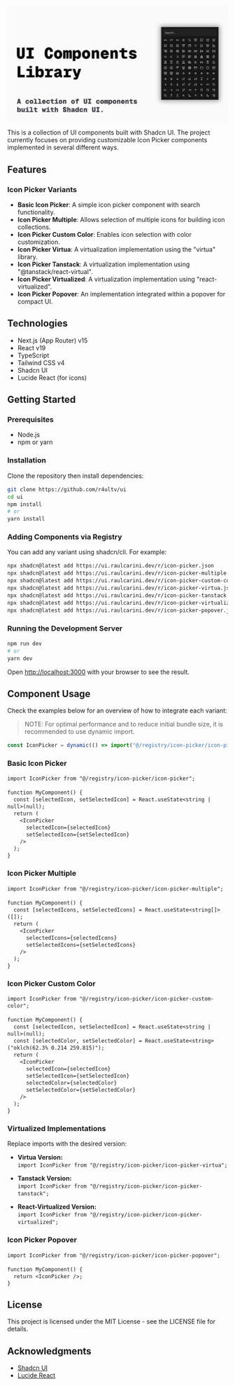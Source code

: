 ![UI Components Library](./public/og-image.png)

This is a collection of UI components built with Shadcn UI. The project currently focuses on providing customizable Icon Picker components implemented in several different ways.

## Features

### Icon Picker Variants

- **Basic Icon Picker**: A simple icon picker component with search functionality.
- **Icon Picker Multiple**: Allows selection of multiple icons for building icon collections.
- **Icon Picker Custom Color**: Enables icon selection with color customization.
- **Icon Picker Virtua**: A virtualization implementation using the "virtua" library.
- **Icon Picker Tanstack**: A virtualization implementation using "@tanstack/react-virtual".
- **Icon Picker Virtualized**: A virtualization implementation using "react-virtualized".
- **Icon Picker Popover**: An implementation integrated within a popover for compact UI.

## Technologies

- Next.js (App Router) v15
- React v19
- TypeScript
- Tailwind CSS v4
- Shadcn UI
- Lucide React (for icons)

## Getting Started

### Prerequisites

- Node.js
- npm or yarn

### Installation

Clone the repository then install dependencies:

```bash
git clone https://github.com/r4ultv/ui
cd ui
npm install
# or
yarn install
```

### Adding Components via Registry

You can add any variant using shadcn/cli. For example:
  
```bash
npx shadcn@latest add https://ui.raulcarini.dev/r/icon-picker.json
npx shadcn@latest add https://ui.raulcarini.dev/r/icon-picker-multiple.json
npx shadcn@latest add https://ui.raulcarini.dev/r/icon-picker-custom-color.json
npx shadcn@latest add https://ui.raulcarini.dev/r/icon-picker-virtua.json
npx shadcn@latest add https://ui.raulcarini.dev/r/icon-picker-tanstack.json
npx shadcn@latest add https://ui.raulcarini.dev/r/icon-picker-virtualized.json
npx shadcn@latest add https://ui.raulcarini.dev/r/icon-picker-popover.json
```

### Running the Development Server

```bash
npm run dev
# or
yarn dev
```

Open [http://localhost:3000](http://localhost:3000) with your browser to see the result.

## Component Usage

Check the examples below for an overview of how to integrate each variant:
> NOTE: For optimal performance and to reduce initial bundle size, it is recommended to use dynamic import.
  ```jsx title="IconPicker Example"
  const IconPicker = dynamic(() => import("@/registry/icon-picker/icon-picker"));
  ```


### Basic Icon Picker

```tsx
import IconPicker from "@/registry/icon-picker/icon-picker";

function MyComponent() {
  const [selectedIcon, setSelectedIcon] = React.useState<string | null>(null);
  return (
    <IconPicker
      selectedIcon={selectedIcon}
      setSelectedIcon={setSelectedIcon}
    />
  );
}
```

### Icon Picker Multiple

```tsx
import IconPicker from "@/registry/icon-picker/icon-picker-multiple";

function MyComponent() {
  const [selectedIcons, setSelectedIcons] = React.useState<string[]>([]);
  return (
    <IconPicker
      selectedIcons={selectedIcons}
      setSelectedIcons={setSelectedIcons}
    />
  );
}
```

### Icon Picker Custom Color

```tsx
import IconPicker from "@/registry/icon-picker/icon-picker-custom-color";

function MyComponent() {
  const [selectedIcon, setSelectedIcon] = React.useState<string | null>(null);
  const [selectedColor, setSelectedColor] = React.useState<string>("oklch(62.3% 0.214 259.815)");
  return (
    <IconPicker
      selectedIcon={selectedIcon}
      setSelectedIcon={setSelectedIcon}
      selectedColor={selectedColor}
      setSelectedColor={setSelectedColor}
    />
  );
}
```

### Virtualized Implementations

Replace imports with the desired version:
  
- **Virtua Version:**  
  `import IconPicker from "@/registry/icon-picker/icon-picker-virtua";`
  
- **Tanstack Version:**  
  `import IconPicker from "@/registry/icon-picker/icon-picker-tanstack";`
  
- **React-Virtualized Version:**  
  `import IconPicker from "@/registry/icon-picker/icon-picker-virtualized";`

### Icon Picker Popover

```tsx
import IconPicker from "@/registry/icon-picker/icon-picker-popover";

function MyComponent() {
  return <IconPicker />;
}
```

## License

This project is licensed under the MIT License - see the LICENSE file for details.

## Acknowledgments

- [Shadcn UI](https://ui.shadcn.com/)
- [Lucide React](https://lucide.dev/)
